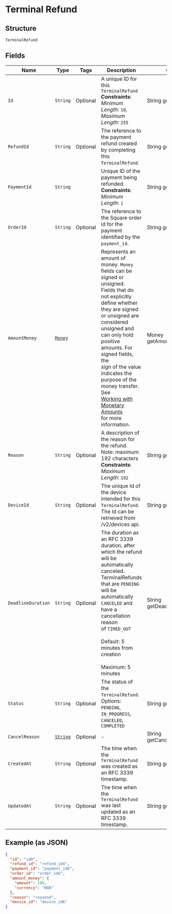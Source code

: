 
# Terminal Refund

## Structure

`TerminalRefund`

## Fields

| Name | Type | Tags | Description | Getter |
|  --- | --- | --- | --- | --- |
| `Id` | `String` | Optional | A unique ID for this `TerminalRefund`<br>**Constraints**: *Minimum Length*: `10`, *Maximum Length*: `255` | String getId() |
| `RefundId` | `String` | Optional | The reference to the payment refund created by completing this `TerminalRefund`. | String getRefundId() |
| `PaymentId` | `String` |  | Unique ID of the payment being refunded.<br>**Constraints**: *Minimum Length*: `1` | String getPaymentId() |
| `OrderId` | `String` | Optional | The reference to the Square order id for the payment identified by the `payment_id`. | String getOrderId() |
| `AmountMoney` | [`Money`](/doc/models/money.md) |  | Represents an amount of money. `Money` fields can be signed or unsigned.<br>Fields that do not explicitly define whether they are signed or unsigned are<br>considered unsigned and can only hold positive amounts. For signed fields, the<br>sign of the value indicates the purpose of the money transfer. See<br>[Working with Monetary Amounts](https://developer.squareup.com/docs/build-basics/working-with-monetary-amounts)<br>for more information. | Money getAmountMoney() |
| `Reason` | `String` | Optional | A description of the reason for the refund.<br>Note: maximum 192 characters<br>**Constraints**: *Maximum Length*: `192` | String getReason() |
| `DeviceId` | `String` | Optional | The unique Id of the device intended for this `TerminalRefund`.<br>The Id can be retrieved from /v2/devices api. | String getDeviceId() |
| `DeadlineDuration` | `String` | Optional | The duration as an RFC 3339 duration, after which the refund will be automatically canceled.<br>TerminalRefunds that are `PENDING` will be automatically `CANCELED` and have a cancellation reason<br>of `TIMED_OUT`<br><br>Default: 5 minutes from creation<br><br>Maximum: 5 minutes | String getDeadlineDuration() |
| `Status` | `String` | Optional | The status of the `TerminalRefund`.<br>Options: `PENDING`, `IN_PROGRESS`, `CANCELED`, `COMPLETED` | String getStatus() |
| `CancelReason` | [`String`](/doc/models/action-cancel-reason.md) | Optional | - | String getCancelReason() |
| `CreatedAt` | `String` | Optional | The time when the `TerminalRefund` was created as an RFC 3339 timestamp. | String getCreatedAt() |
| `UpdatedAt` | `String` | Optional | The time when the `TerminalRefund` was last updated as an RFC 3339 timestamp. | String getUpdatedAt() |

## Example (as JSON)

```json
{
  "id": "id0",
  "refund_id": "refund_id4",
  "payment_id": "payment_id0",
  "order_id": "order_id6",
  "amount_money": {
    "amount": 186,
    "currency": "NGN"
  },
  "reason": "reason4",
  "device_id": "device_id6"
}
```

